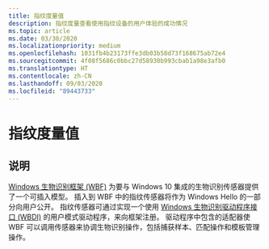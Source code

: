 ```yaml
---
title: 指纹度量值
description: 指纹度量查看使用指纹设备的用户体验的成功情况
ms.topic: article
ms.date: 03/30/2020
ms.localizationpriority: medium
ms.openlocfilehash: 1031fb4b23173ffe3db03b58d73f168675ab72e4
ms.sourcegitcommit: 4f08f5686c0bbc27d58930b993cbab1a98e3afb0
ms.translationtype: HT
ms.contentlocale: zh-CN
ms.lasthandoff: 09/03/2020
ms.locfileid: "89443733"
---
```

# <a name="fingerprint-measures"></a>指纹度量值

## <a name="description"></a>说明

[Windows 生物识别框架 (WBF)](/windows/win32/secbiomet/biometric-service-api-portal) 为要与 Windows 10 集成的生物识别传感器提供了一个可插入模型。 插入到 WBF 中的指纹传感器将作为 Windows Hello 的一部分向用户公开。 指纹传感器可通过实现一个使用 [Windows 生物识别驱动程序接口 (WBDI)](../biometric/index.md) 的用户模式驱动程序，来向框架注册。 驱动程序中包含的适配器使 WBF 可以调用传感器来协调生物识别操作，包括捕获样本、匹配操作和模板管理操作。